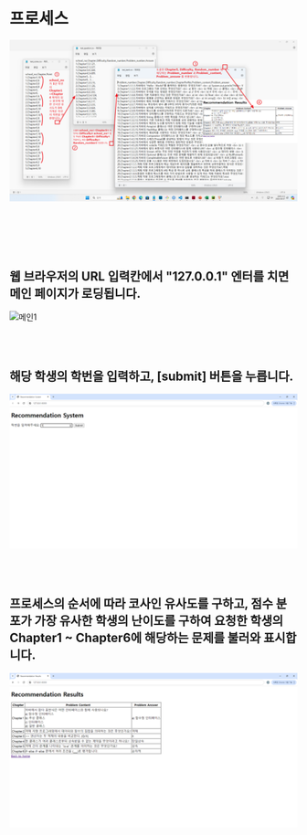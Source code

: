 # 프로세스

![프로세스](./images/process.png)

<br><br><br><br>

## 웹 브라우저의 URL 입력칸에서 "127.0.0.1" 엔터를 치면 메인 페이지가 로딩됩니다.

![메인1](./images/index.png.png)

<br><br>

## 해당 학생의 학번을 입력하고, [submit] 버튼을 누릅니다.

![메인2](./images/index2.png)

<br><br>

## 프로세스의 순서에 따라 코사인 유사도를 구하고, 점수 분포가 가장 유사한 학생의 난이도를 구하여 요청한 학생의 Chapter1 ~ Chapter6에 해당하는 문제를 불러와 표시합니다.

![메인3](./images/index3.png)